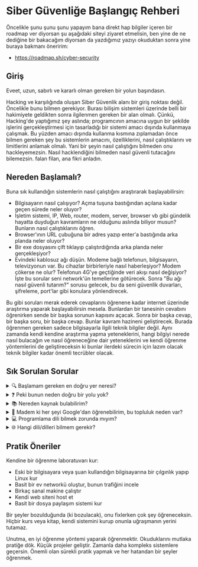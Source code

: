 # Siber Güvenliğe Başlangıç Rehberi

Öncelikle şunu şunu şunu yapayım bana direkt hap bilgiler içeren bir roadmap ver diyorsan şu aşağıdaki siteyi ziyaret etmelisin, ben yine de ne dediğine bir bakacağım diyorsan da yazdığımız yazıyı okuduktan sonra yine buraya bakmanı öneririm:

* https://roadmap.sh/cyber-security

## Giriş

Eveet, uzun, sabırlı ve kararlı olman gereken bir yolun başındasın. 

Hacking ve karşılığında oluşan Siber Güvenlik alanı bir giriş noktası değil. Öncelikle bunu bilmen gerekiyor. Burası bilişim sistemleri üzerinde belli bir hakimiyete geldikten sonra ilgilenmen gereken bir alan olmalı. Çünkü, Hacking'de yaptığımız şey aslında; programcının amacına uygun bir şekilde işlerini gerçekleştirmesi için tasarladığı bir sistemi amacı dışında kullanmaya çalışmak. Bu yüzden amacı dışında kullanma kısmına zıplamadan önce bilmen gereken şey bu sistemlerin amacını, özelliklerini, nasıl çalıştıklarını ve limitlerini anlamak olmalı. Yani bir şeyin nasıl çalıştığını bilmeden onu hackleyemezsin. Nasıl hacklendiğini bilmeden nasıl güvenli tutacağını bilemezsin. falan filan, ana fikri anladın.  

## Nereden Başlamalı?

Buna sık kullandığın sistemlerin nasıl çalıştığını araştırarak başlayabilirsin:

* Bilgisayarın nasıl çalışıyor? Açma tuşuna bastığından açılana kadar geçen sürede neler oluyor?
* İşletim sistemi, IP, Web, router, modem, server, browser vb gibi gündelik hayatta duyduğun kavramların ne olduğunu aslında biliyor musun? Bunların nasıl çalıştıklarını öğren. 
* Browser'ının URL çubuğuna bir adres yazıp enter'a bastığında arka planda neler oluyor?
* Bir exe dosyasını çift tıklayıp çalıştırdığında arka planda neler gerçekleşiyor?
* Evindeki kablosuz ağı düşün. Modeme bağlı telefonun, bilgisayarın, televizyonun var. Bu cihazlar birbirleriyle nasıl haberleşiyor? Modem çökerse ne olur? Telefonun 4G'ye geçtiğinde veri akışı nasıl değişiyor? İşte bu sorular seni network'ün temellerine götürecek. Sonra "Bu ağı nasıl güvenli tutarım?" sorusu gelecek, bu da seni güvenlik duvarları, şifreleme, port'lar gibi konulara yönlendirecek.

Bu gibi soruları merak ederek cevaplarını öğrenene kadar internet üzerinde araştırma yaparak başlayabilirsin mesela. Bunlardan bir tanesinin cevabını öğrenirken sende bir başka sorunun kapısını açacak. Sonra bir başka cevap, bir başka soru, bir başka cevap. Bunlar kavram hazineni geliştirecek. Burada öğrenmen gereken sadece bilgisayarla ilgili teknik bilgiler değil. Aynı zamanda kendi kendine araştırma yapma yeteneklerini, hangi bilgiyi nerede nasıl bulacağın ve nasıl öğreneceğine dair yeteneklerini ve kendi öğrenme yöntemlerini de geliştireceksin ki bunlar ilerdeki sürecin için lazım olacak teknik bilgiler kadar önemli tecrübler olacak. 

## Sık Sorulan Sorular

<details>
<summary>🔍 Başlamam gereken en doğru yer neresi?</summary>

Temel networkten mi, Linux öğrenerek mi, programlama dili öğrenerek mi hangisi doğru başlangıç noktası?

Bunun en doğru cevabı bir yerden başlaman. Bunun bir doğru yolu yok. Bir müfredatla öğrenmeliyim bunun en verimli yolu budur, onu arayıp bulmalıyım diye düşünüyorsan burası için çok doğru değil bu. En iyi yolu, en rahat hissettiğin şeyden öğrenmeye başlayıp kavram ve bilgi hazineni genişletmen.
</details>

<details>
<summary>❓ Peki bunun neden doğru bir yolu yok?</summary>

Çünkü bu bilgiler bir ağaç yapısı şeklinde birbirinden türeyen şeyler değiller, bir daire yapısı gibi birbiri ile ilişkili şeyler. Linux öğrenirken bunun network'e dokunduğu noktalar olacak, network öğrenirken programlamaya, programlama öğrenirken işletim sistemine, linux'e... Bunlar bir ortak kök noktasından türeyip kökü anlayınca devamını pürüzsüz olarak anlayacağın bir sıralamada değil, birbiri ile ilişkili olan kavramların bir döngüsü. 

İkinci olarak, her öğrendiğin bilgi, öğrendiğin bağlama bağlı olarak sende bir bakış açısı oluşturacak. Bu bakış açının farklı olması senin en değerli hazinelerinden biri olacak. ilerde bir programı "amacı dışında kullanmaya" çalışırken parlak fikirler oluşturabilmenin temel dinamosu standart bir müfredattan geçmemiş olman olur. Öğrenirken kendine kazandırdığın farklı bilgiler seni farklı ve özel kılar.
</details>

<details>
<summary>📚 Nereden kaynak bulabilirim?</summary>

Google. Şuan bulunduğun seviye için, Google'dan hemen her şeyi bulabilirsin. Merak ettiğin, araştırdığın konularla ilgili anahtar kelimeleri google'a yazarak çıkan sonuçları okuyacaksın. okuyacaksın. okuyacakasın, daha fazla okuyacaksın. Okumayı sevmiyorsan burada ilerlemen çok zor.

Bunlar dışında udemy'den veya youtube'dan security'nin hikayesine dair bir izlenim edinmek için kursları izleyebilirsin. Ama unutma, temel bilgilerin olmadan oradan öğreneceklerin senin için "hikayeye dair izlenimden" fazlası olmayacak.

Bunlar dışında da grupta ve güncellenecek buradaki repomuzda ilgini çekecek birçok kaynak var.
</details>

<details>
<summary>👥 Madem ki her şeyi Google'dan öğrenebilirim, bu topluluk neden var?</summary>

Çünkü konu sadece bilgiye erişmek değil. Eriştiğiniz bilginin doğru olup olmadığını kontrol etmek, o bilginin üzerinde fikir yürütmek, ilgi alanınız aynı konular üzerine olan insanları bulmak ve onlarla tanışmak, yaşadığınız sorunları paylaşmak ve hatta karşılaşmadığınız sorunlarla karşılaşan insanların sorunlarını çözmeye çalışarak yeni şeyler öğrenmenin kapısını açmak için bir topluluk gerekli ve biz bunu canlı tutmaya çalışıyoruz.
</details>

<details>
<summary>💻 Programlama dili bilmek zorunda mıyım?</summary>

Programlama dediğimiz şey temelde; istediğimiz bir şeyi bilgisayara yaptırabilmek için onun dilinden konuşmak. Bir şeyi bilgisayara yaptırmak istiyorsak ona bunu bir programlama dili ile kodlayarak anlatıyoruz ve o yapıyor. Haliyle programlama dili bilirsen bilgisayarı kullanırsın. Bilgisayar senin dediğini yapar. Aksi durumda sen bilgisayardaki daha önceden kodlanmış şeyleri kullanmakla sınırlı durumdasındır. Onları aşamazsın, onlar hangi yeteneklere sahipse onlara sahipsin.

Mesela şöyle düşün: İnstagram'da gördüğün bir gönderiyi kaydetmek istiyorsun ama uygulama buna izin vermiyor. Bu noktada iki seçeneğin var:

1. Başkasının yazdığı hazır bir indirme uygulamasını kullanmak
2. Python gibi bir dil öğrenip kendi indirme programını yazmak

İlk seçenek kolay ama sınırlı. Ya program istediğin gibi çalışmıyorsa? Ya farklı bir platform için benzer bir şey yapmak istersen? İşte programlama bilmenin önemi burada ortaya çıkıyor. Kendi çözümünü üretebiliyorsun.
</details>

<details>
<summary>🌐 Hangi dili/dilleri bilmem gerekir?</summary>

Bu soru en iyi dondurma tadı nedir gibi bir soru aslında. Tamamen öznel. Programlama dili ile bilgisayara istediğimiz şeyi yaptırıyoruz. Tüm olayı bu. istediğimiz şeyi kolaylıkla yapacak olan diller var, bizi biraz daha uğraştırıp yaptıracak diller var. ama günün sonunda istediğin şeyi yapabilirsin. Bu yüzden en iyi dil yok. 

Bunu somut bir örnekle açıklayayım: Diyelim ki bir web sitesindeki güvenlik açığını test etmek istiyorsun.

* Python ile bunu hızlıca yapabilirsin. Requests kütüphanesi ile birkaç satırda istediğin sonuca ulaşırsın.
* C ile yazarsan daha çok uğraşırsın ama sistemin nasıl çalıştığını daha iyi anlarsın.

Hangisini seçeceğin senin hedefine bağlı. Hızlıca sonuç mu istiyorsun, yoksa derinlemesine öğrenmek mi?
</details>

## Pratik Öneriler

Kendine bir öğrenme laboratuvarı kur:

* Eski bir bilgisayara veya şuan kullandığın bilgisayarına bir çılgınlık yapıp Linux kur
* Basit bir ev networkü oluştur, bunun trafiğini incele
* Birkaç sanal makine çalıştır
* Kendi web siteni host et
* Basit bir dosya paylaşım sistemi kur

Bir şeyler bozulduğunda (ki bozulacak), onu fixlerken çok şey öğreneceksin. Hiçbir kurs veya kitap, kendi sistemini kurup onunla uğraşmanın yerini tutamaz.

Unutma, en iyi öğrenme yöntemi yaparak öğrenmektir. Okuduklarını mutlaka pratiğe dök. Küçük projeler geliştir. Zamanla daha kompleks sistemlere geçersin. Önemli olan sürekli pratik yapmak ve her hatandan bir şeyler öğrenmek.